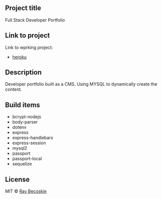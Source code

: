 ## Project title
Full Stack Developer Portfolio

## Link to project
Link to wprking project:
- [heroku](https://becoskie-portfolio.herokuapp.com/)

## Description
Developer portfolio built as a CMS. Using MYSQL to dynamically create the content.


## Build items
- bcrypt-nodejs
- body-parser
- dotenv
- express
- express-handlebars
- express-session
- mysql2
- passport
- passport-local
- sequelize

## License
MIT © [Ray Becoskie]()

